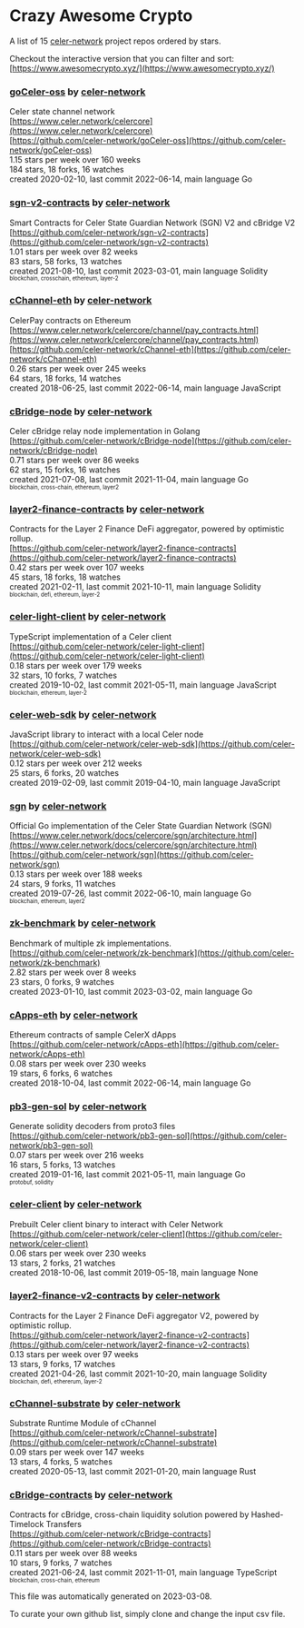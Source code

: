 # Crazy Awesome Crypto
A list of 15 [celer-network](https://github.com/celer-network) project repos ordered by stars.  

Checkout the interactive version that you can filter and sort: 
[https://www.awesomecrypto.xyz/](https://www.awesomecrypto.xyz/)  


### [goCeler-oss](https://github.com/celer-network/goCeler-oss) by [celer-network](https://github.com/celer-network)  
Celer state channel network  
[https://www.celer.network/celercore](https://www.celer.network/celercore)  
[https://github.com/celer-network/goCeler-oss](https://github.com/celer-network/goCeler-oss)  
1.15 stars per week over 160 weeks  
184 stars, 18 forks, 16 watches  
created 2020-02-10, last commit 2022-06-14, main language Go  


### [sgn-v2-contracts](https://github.com/celer-network/sgn-v2-contracts) by [celer-network](https://github.com/celer-network)  
Smart Contracts for Celer State Guardian Network (SGN) V2 and cBridge V2  
[https://github.com/celer-network/sgn-v2-contracts](https://github.com/celer-network/sgn-v2-contracts)  
1.01 stars per week over 82 weeks  
83 stars, 58 forks, 13 watches  
created 2021-08-10, last commit 2023-03-01, main language Solidity  
<sub><sup>blockchain, crosschain, ethereum, layer-2</sup></sub>


### [cChannel-eth](https://github.com/celer-network/cChannel-eth) by [celer-network](https://github.com/celer-network)  
CelerPay contracts on Ethereum  
[https://www.celer.network/celercore/channel/pay_contracts.html](https://www.celer.network/celercore/channel/pay_contracts.html)  
[https://github.com/celer-network/cChannel-eth](https://github.com/celer-network/cChannel-eth)  
0.26 stars per week over 245 weeks  
64 stars, 18 forks, 14 watches  
created 2018-06-25, last commit 2022-06-14, main language JavaScript  


### [cBridge-node](https://github.com/celer-network/cBridge-node) by [celer-network](https://github.com/celer-network)  
Celer cBridge relay node implementation in Golang  
[https://github.com/celer-network/cBridge-node](https://github.com/celer-network/cBridge-node)  
0.71 stars per week over 86 weeks  
62 stars, 15 forks, 16 watches  
created 2021-07-08, last commit 2021-11-04, main language Go  
<sub><sup>blockchain, cross-chain, ethereum, layer2</sup></sub>


### [layer2-finance-contracts](https://github.com/celer-network/layer2-finance-contracts) by [celer-network](https://github.com/celer-network)  
Contracts for the Layer 2 Finance DeFi aggregator, powered by optimistic rollup.  
[https://github.com/celer-network/layer2-finance-contracts](https://github.com/celer-network/layer2-finance-contracts)  
0.42 stars per week over 107 weeks  
45 stars, 18 forks, 18 watches  
created 2021-02-11, last commit 2021-10-11, main language Solidity  
<sub><sup>blockchain, defi, ethereum, layer-2</sup></sub>


### [celer-light-client](https://github.com/celer-network/celer-light-client) by [celer-network](https://github.com/celer-network)  
TypeScript implementation of a Celer client  
[https://github.com/celer-network/celer-light-client](https://github.com/celer-network/celer-light-client)  
0.18 stars per week over 179 weeks  
32 stars, 10 forks, 7 watches  
created 2019-10-02, last commit 2021-05-11, main language JavaScript  
<sub><sup>blockchain, ethereum, layer-2</sup></sub>


### [celer-web-sdk](https://github.com/celer-network/celer-web-sdk) by [celer-network](https://github.com/celer-network)  
JavaScript library to interact with a local Celer node  
[https://github.com/celer-network/celer-web-sdk](https://github.com/celer-network/celer-web-sdk)  
0.12 stars per week over 212 weeks  
25 stars, 6 forks, 20 watches  
created 2019-02-09, last commit 2019-04-10, main language JavaScript  


### [sgn](https://github.com/celer-network/sgn) by [celer-network](https://github.com/celer-network)  
Official Go implementation of the Celer State Guardian Network (SGN)  
[https://www.celer.network/docs/celercore/sgn/architecture.html](https://www.celer.network/docs/celercore/sgn/architecture.html)  
[https://github.com/celer-network/sgn](https://github.com/celer-network/sgn)  
0.13 stars per week over 188 weeks  
24 stars, 9 forks, 11 watches  
created 2019-07-26, last commit 2022-06-10, main language Go  
<sub><sup>blockchain, ethereum, layer2</sup></sub>


### [zk-benchmark](https://github.com/celer-network/zk-benchmark) by [celer-network](https://github.com/celer-network)  
Benchmark of multiple zk implementations.  
[https://github.com/celer-network/zk-benchmark](https://github.com/celer-network/zk-benchmark)  
2.82 stars per week over 8 weeks  
23 stars, 0 forks, 9 watches  
created 2023-01-10, last commit 2023-03-02, main language Go  


### [cApps-eth](https://github.com/celer-network/cApps-eth) by [celer-network](https://github.com/celer-network)  
Ethereum contracts of sample CelerX dApps  
[https://github.com/celer-network/cApps-eth](https://github.com/celer-network/cApps-eth)  
0.08 stars per week over 230 weeks  
19 stars, 6 forks, 6 watches  
created 2018-10-04, last commit 2022-06-14, main language Go  


### [pb3-gen-sol](https://github.com/celer-network/pb3-gen-sol) by [celer-network](https://github.com/celer-network)  
Generate solidity decoders from proto3 files  
[https://github.com/celer-network/pb3-gen-sol](https://github.com/celer-network/pb3-gen-sol)  
0.07 stars per week over 216 weeks  
16 stars, 5 forks, 13 watches  
created 2019-01-16, last commit 2021-05-11, main language Go  
<sub><sup>protobuf, solidity</sup></sub>


### [celer-client](https://github.com/celer-network/celer-client) by [celer-network](https://github.com/celer-network)  
Prebuilt Celer client binary to interact with Celer Network  
[https://github.com/celer-network/celer-client](https://github.com/celer-network/celer-client)  
0.06 stars per week over 230 weeks  
13 stars, 2 forks, 21 watches  
created 2018-10-06, last commit 2019-05-18, main language None  


### [layer2-finance-v2-contracts](https://github.com/celer-network/layer2-finance-v2-contracts) by [celer-network](https://github.com/celer-network)  
Contracts for the Layer 2 Finance DeFi aggregator V2, powered by optimistic rollup.  
[https://github.com/celer-network/layer2-finance-v2-contracts](https://github.com/celer-network/layer2-finance-v2-contracts)  
0.13 stars per week over 97 weeks  
13 stars, 9 forks, 17 watches  
created 2021-04-26, last commit 2021-10-20, main language Solidity  
<sub><sup>blockchain, defi, ethererum, layer-2</sup></sub>


### [cChannel-substrate](https://github.com/celer-network/cChannel-substrate) by [celer-network](https://github.com/celer-network)  
Substrate Runtime Module of cChannel  
[https://github.com/celer-network/cChannel-substrate](https://github.com/celer-network/cChannel-substrate)  
0.09 stars per week over 147 weeks  
13 stars, 4 forks, 5 watches  
created 2020-05-13, last commit 2021-01-20, main language Rust  


### [cBridge-contracts](https://github.com/celer-network/cBridge-contracts) by [celer-network](https://github.com/celer-network)  
Contracts for cBridge, cross-chain liquidity solution powered by Hashed-Timelock Transfers  
[https://github.com/celer-network/cBridge-contracts](https://github.com/celer-network/cBridge-contracts)  
0.11 stars per week over 88 weeks  
10 stars, 9 forks, 7 watches  
created 2021-06-24, last commit 2021-11-01, main language TypeScript  
<sub><sup>blockchain, cross-chain, ethereum</sup></sub>


This file was automatically generated on 2023-03-08.  

To curate your own github list, simply clone and change the input csv file.  